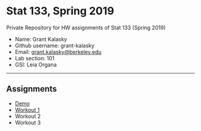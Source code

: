 # Stat 133, Spring 2019

Private Repository for HW assignments of Stat 133 (Spring 2019)

- Name: Grant Kalasky
- Github username: grant-kalasky
- Email: grant.kalasky@berkeley.edu
- Lab section: 101
- GSI: Leia Organa

-----

## Assignments

- [Demo](demo)
- [Workout 1](workout1)
- Workout 2
- Workout 3


